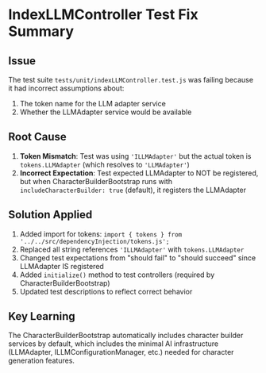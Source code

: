# IndexLLMController Test Fix Summary

## Issue

The test suite `tests/unit/indexLLMController.test.js` was failing because it had incorrect assumptions about:

1. The token name for the LLM adapter service
2. Whether the LLMAdapter service would be available

## Root Cause

1. **Token Mismatch**: Test was using `'ILLMAdapter'` but the actual token is `tokens.LLMAdapter` (which resolves to `'LLMAdapter'`)
2. **Incorrect Expectation**: Test expected LLMAdapter to NOT be registered, but when CharacterBuilderBootstrap runs with `includeCharacterBuilder: true` (default), it registers the LLMAdapter

## Solution Applied

1. Added import for tokens: `import { tokens } from '../../src/dependencyInjection/tokens.js';`
2. Replaced all string references `'ILLMAdapter'` with `tokens.LLMAdapter`
3. Changed test expectations from "should fail" to "should succeed" since LLMAdapter IS registered
4. Added `initialize()` method to test controllers (required by CharacterBuilderBootstrap)
5. Updated test descriptions to reflect correct behavior

## Key Learning

The CharacterBuilderBootstrap automatically includes character builder services by default, which includes the minimal AI infrastructure (LLMAdapter, ILLMConfigurationManager, etc.) needed for character generation features.
